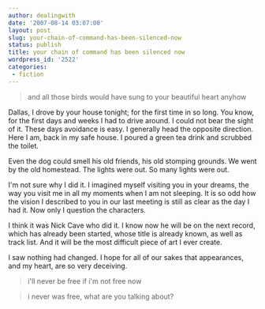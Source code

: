 ```yaml
---
author: dealingwith
date: '2007-08-14 03:07:00'
layout: post
slug: your-chain-of-command-has-been-silenced-now
status: publish
title: your chain of command has been silenced now
wordpress_id: '2522'
categories:
 - fiction
---
```


> and all those birds would have sung to your beautiful heart anyhow

Dallas, I drove by your house tonight; for the first time in so long. You
know, for the first days and weeks I had to drive around. I could not bear the
sight of it. These days avoidance is easy. I generally head the opposite
direction. Here I am, back in my safe house. I poured a green tea drink and
scrubbed the toilet.

Even the dog could smell his old friends, his old stomping grounds. We went by
the old homestead. The lights were out. So many lights were out.

I'm not sure why I did it. I imagined myself visiting you in your dreams, the
way you visit me in all my moments when I am not sleeping. It is so odd how
the vision I described to you in our last meeting is still as clear as the day
I had it. Now only I question the characters.

I think it was Nick Cave who did it. I know now he will be on the next record,
which has already been started, whose title is already known, as well as track
list. And it will be the most difficult piece of art I ever create.

I saw nothing had changed. I hope for all of our sakes that appearances, and
my heart, are so very deceiving.

> i'll never be free if i'm not free now

> i never was free, what are you talking about?
